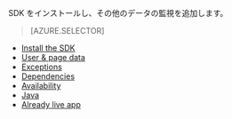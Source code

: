 SDK をインストールし、その他のデータの監視を追加します。

> [AZURE.SELECTOR]
- [Install the SDK](../article/application-insights/app-insights-asp-net.md#selector1)
- [User & page data](../article/application-insights/app-insights-asp-net-client.md#selector1)
- [Exceptions](../article/application-insights/app-insights-asp-net-exception-mvc.md#selector1)
- [Dependencies](../article/application-insights/app-insights-asp-net-dependencies.md#selector1)
- [Availability](../article/application-insights/app-insights-monitor-web-app-availability.md#selector1)
- [Java](../article/application-insights/app-insights-java-get-started.md)
- [Already live app](../article/application-insights/app-insights-monitor-performance-live-website-now.md)

<!---HONumber=Oct15_HO3-->